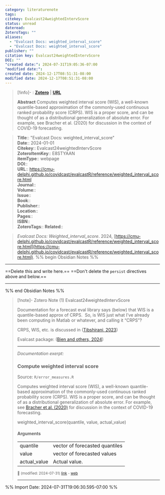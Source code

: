 ```yaml
---
category: literaturenote
tags: 
citekey: Evalcast24weightedIntervScore
status: unread
dateread: 
ZoteroTags: ""
aliases:
  - "Evalcast Docs: weighted_interval_score"
  - "Evalcast Docs: weighted_interval_score"
publisher: ""
citation key: Evalcast24weightedIntervScore
DOI: ""
"created date:": 2024-07-31T19:05:36-07:00
"modified date:": 
created date: 2024-12-17T08:51:31-08:00
modified date: 2024-12-17T08:51:31-08:00
---
```


> [!info]- : [**Zotero**](zotero://select/library/items/E8STYAAN)   | [**URL**](https://cmu-delphi.github.io/covidcast/evalcastR/reference/weighted_interval_score.html)
>
> 
> **Abstract**
> Computes weighted interval score (WIS), a well-known quantile-based approximation of the commonly-used continuous ranked probability score (CRPS). WIS is a proper score, and can be thought of as a distributional generalization of absolute error. For example, see Bracher et al. (2020) for discussion in the context of COVID-19 forecasting.
> 
> 
    
> **Title**:: "Evalcast Docs: weighted_interval_score"  
> **Date**:: 2024-01-01  
> **Citekey**:: Evalcast24weightedIntervScore  
> **ZoteroItemKey**:: E8STYAAN  
> **itemType**:: webpage  
> **DOI**::   
> **URL**:: https://cmu-delphi.github.io/covidcast/evalcastR/reference/weighted_interval_score.html  
> **Journal**::   
> **Volume**::   
> **Issue**::   
> **Book**::   
> **Publisher**::   
> **Location**::    
> **Pages**::   
> **ISBN**::   
> **ZoteroTags**:: 
> **Related**:: 

> _Evalcast Docs: Weighted_interval_score_. 2024, [https://cmu-delphi.github.io/covidcast/evalcastR/reference/weighted_interval_score.html](https://cmu-delphi.github.io/covidcast/evalcastR/reference/weighted_interval_score.html).
%% begin Obsidian Notes %%
___
==Delete this and write here.==
==Don't delete the `persist` directives above and below.==
___
%% end Obsidian Notes %%

> [!note]- Zotero Note (1)
> Evalcast24weightedIntervScore
> 
> Documentation for a forecast eval library says (below) that WIS is a quantile-based approx of CRPS.  So, is WIS just what I’ve already been computing in Matlab or whatever, and calling it “CRPS”?
> 
> CRPS, WIS, etc. is discussed in ([Tibshirani, 2023](zotero://select/library/items/YVMXLJMB))
> 
> Evalcast package: ([Bien and others, 2024](zotero://select/library/items/G38M3GY3))
> 
> ---
> 
> _Documentation exerpt:_
> 
> ### **Compute weighted interval score**
> 
> Source: `R/error_measures.R`
> 
> Computes weighted interval score (WIS), a well-known quantile-based approximation of the commonly-used continuous ranked probability score (CRPS). WIS is a proper score, and can be thought of as a distributional generalization of absolute error. For example, see [Bracher et al. (2020)](https://arxiv.org/abs/2005.12881) for discussion in the context of COVID-19 forecasting.
> 
> weighted_interval_score(quantile, value, actual_value)
> 
> #### **Arguments**
> 
> |   |   |
> |---|---|
> |quantile|vector of forecasted quantiles|
> |value|vector of forecasted values|
> |actual_value|Actual value.|
> 
> <small>📝️ (modified: 2024-07-31) [link](zotero://select/library/items/DHELGWMG) - [web](http://zotero.org/users/60638/items/DHELGWMG)</small>
>  
> ---




%% Import Date: 2024-07-31T19:06:30.595-07:00 %%

